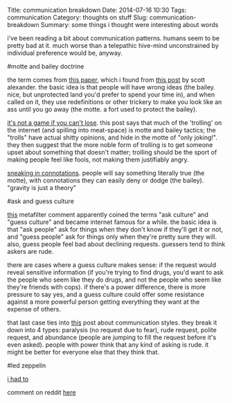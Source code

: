 Title: communication breakdown
Date: 2014-07-16 10:30
Tags: communication
Category: thoughts on stuff
Slug: communication-breakdown
Summary: some things i thought were interesting about words

i've been reading a bit about communication patterns. humans seem to be pretty bad at it. much worse than a telepathic hive-mind unconstrained by individual preference would be, anyway.

#motte and bailey doctrine

the term comes from [this paper](http://philpapers.org/archive/SHATVO-2.pdf), which i found from [this post](http://slatestarcodex.com/2014/07/07/social-justice-and-words-words-words/) by scott alexander. the basic idea is that people will have wrong ideas (the bailey. nice, but unprotected land you'd prefer to spend your time in), and when called on it, they use redefinitions or other trickery to make you look like an ass until you go away (the motte. a fort used to protect the bailey).

[it's not a game if you can't lose](http://www.robertbrockway.net/2013/07/18/its-not-a-game-if-you-cant-lose/). this post says that much of the 'trolling' on the internet (and spilling into meat-space) is motte and bailey tactics; the "trolls" have actual shitty opinions, and hide in the motte of "only joking!". they then suggest that the more noble form of trolling is to get someone upset about something that doesn't matter; trolling should be the sport of making people feel like fools, not making them justifiably angry.

[sneaking in connotations](http://lesswrong.com/lw/ny/sneaking_in_connotations/). people will say something literally true (the motte), with connotations they can easily deny or dodge (the bailey). "gravity is just a theory"

#ask and guess culture

[this](http://ask.metafilter.com/55153/Whats-the-middle-ground-between-FU-and-Welcome#830421) metafilter comment apparently coined the terms "ask culture" and "guess culture" and became internet famous for a while. the basic idea is that "ask people" ask for things when they don't know if they'll get it or not, and "guess people" ask for things only when they're pretty sure they will. also, guess people feel bad about declining requests. guessers tend to think askers are rude.

there are cases where a guess culture makes sense: if the request would reveal sensitive information (if you're trying to find drugs, you'd want to ask the people who seem like they do drugs, and not the people who seem like they're friends with cops). if there's a power difference, there is more pressure to say yes, and a guess culture could offer some resistance against a more powerful person getting everything they want at the expense of others.

that last case ties into [this](http://celandine13.livejournal.com/72711.html) post about communication styles. they break it down into 4 types: paralysis (no request due to fear), rude request, polite request, and abundance (people are jumping to fill the request before it's even asked). people with power think that any kind of asking is rude. it might be better for everyone else that they think that.

#led zeppelin

[i had to](http://www.youtube.com/watch?v=qoqQnR8NOVI)

comment on reddit [here](http://www.reddit.com/r/hclarke/comments/2auwej/communication_breakdown/)